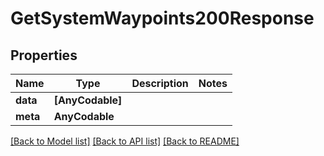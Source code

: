 # GetSystemWaypoints200Response

## Properties
Name | Type | Description | Notes
------------ | ------------- | ------------- | -------------
**data** | **[AnyCodable]** |  | 
**meta** | **AnyCodable** |  | 

[[Back to Model list]](../README.md#documentation-for-models) [[Back to API list]](../README.md#documentation-for-api-endpoints) [[Back to README]](../README.md)


